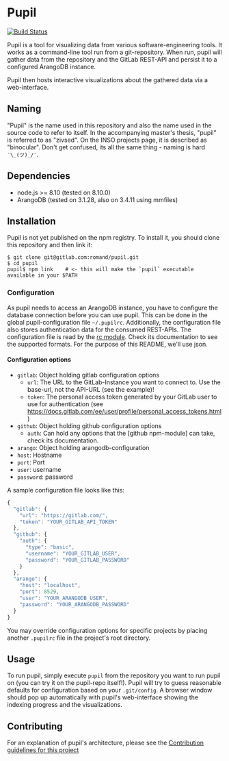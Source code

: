 Pupil
=====

[![Build Status](https://travis-ci.org/juliankotrba/Binocular.svg?branch=master)](https://travis-ci.org/juliankotrba/Binocular)

Pupil is a tool for visualizing data from various software-engineering
tools. It works as a command-line tool run from a git-repository. When
run, pupil will gather data from the repository and the GitLab
REST-API and persist it to a configured ArangoDB instance.

Pupil then hosts interactive visualizations about the gathered data
via a web-interface.

## Naming

"Pupil" is the name used in this repository and also the name used in
the source code to refer to itself. In the accompanying master's
thesis, "pupil" is referred to as "zivsed". On the INSO projects page,
it is described as "binocular". Don't get confused, its all the same
thing - naming is hard `¯\_(ツ)_/¯`.

## Dependencies

* node.js >= 8.10 (tested on 8.10.0)
* ArangoDB (tested on 3.1.28, also on 3.4.11 using mmfiles)

## Installation

Pupil is not yet published on the npm registry. To install it, you
should clone this repository and then link it:

``` shell
$ git clone git@gitlab.com:romand/pupil.git
$ cd pupil
pupil$ npm link    # <- this will make the `pupil` executable available in your $PATH
```

### Configuration

As pupil needs to access an ArangoDB instance, you have to configure
the database connection before you can use pupil. This can be done in
the global pupil-configuration file `~/.pupilrc`. Additionally, the
configuration file also stores authentication data for the consumed
REST-APIs. The configuration file is read by the [rc
module](https://www.npmjs.com/package/rc). Check its documentation to
see the supported formats. For the purpose of this README, we'll use
json.

#### Configuration options

- `gitlab`: Object holding gitlab configuration options
  - `url`: The URL to the GitLab-Instance you want to connect to. Use the
         base-url, not the API-URL (see the example)!
  - `token`: The personal access token generated by your GitLab user to
            use for authentication (see
            https://docs.gitlab.com/ee/user/profile/personal_access_tokens.html)
- `github`: Object holding github configuration options
  - `auth`: Can hold any options that the [github npm-module] can take, check its documentation.
- `arango`: Object holding arangodb-configuration
 - `host`: Hostname
 - `port`: Port
 - `user`: username
 - `password`: password


A sample configuration file looks like this:

``` javascript
{
  "gitlab": {
    "url": "https://gitlab.com/",
    "token": "YOUR_GITLAB_API_TOKEN"
  },
  "github": {
    "auth": {
      "type": "basic",
      "username": "YOUR_GITLAB_USER",
      "password": "YOUR_GITLAB_PASSWORD"
    }
  },
  "arango": {
    "host": "localhost",
    "port": 8529,
    "user": "YOUR_ARANGODB_USER",
    "password": "YOUR_ARANGODB_PASSWORD"
  }
}
```


You may override configuration options for specific projects by
placing another `.pupilrc` file in the project's root directory.


## Usage

To run pupil, simply execute `pupil` from the repository you want to
run pupil on (you can try it on the pupil-repo itself!). Pupil will
try to guess reasonable defaults for configuration based on your
`.git/config`. A browser window should pop up automatically with
pupil's web-interface showing the indexing progress and the
visualizations.

## Contributing

For an explanation of pupil's architecture, please see the [Contribution
guidelines for this project](docs/CONTRIBUTING.md)
